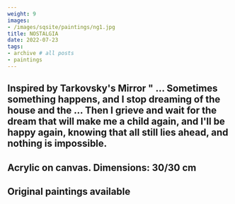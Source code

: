 ```yaml
---
weight: 9
images:
- /images/sqsite/paintings/ng1.jpg
title: NOSTALGIA
date: 2022-07-23
tags:
- archive # all posts
- paintings
---
```



## **Inspired by Tarkovsky's  Mirror " ... Sometimes something happens, and I stop dreaming of the house and the ... Then I grieve and wait for the dream that will make me a child again, and I'll be happy again, knowing that all still lies ahead, and nothing is impossible.** ##

## **Acrylic on canvas. Dimensions: 30/30 cm** ##

## **Original paintings available** ##
